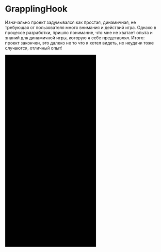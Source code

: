 # GrapplingHook

Изначально проект задумывался как простая, динамичная, не требующая от пользователя много внимания и действий игра. Однако в процессе разработки, пришло понимание, что мне не хватает опыта и знаний для динамичной игры,  которую я себе представлял. 
Итого: проект закончен, это далеко не то что я хотел видеть, но неудачи тоже случаются,  отличный опыт!

<img src="https://github.com/a-bit-off/GrapplingHook/blob/main/telegram-cloud-document-2-5309906194469490047.gif" width="300" />
